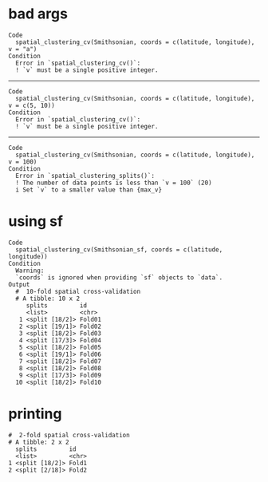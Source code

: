 # bad args

    Code
      spatial_clustering_cv(Smithsonian, coords = c(latitude, longitude), v = "a")
    Condition
      Error in `spatial_clustering_cv()`:
      ! `v` must be a single positive integer.

---

    Code
      spatial_clustering_cv(Smithsonian, coords = c(latitude, longitude), v = c(5, 10))
    Condition
      Error in `spatial_clustering_cv()`:
      ! `v` must be a single positive integer.

---

    Code
      spatial_clustering_cv(Smithsonian, coords = c(latitude, longitude), v = 100)
    Condition
      Error in `spatial_clustering_splits()`:
      ! The number of data points is less than `v = 100` (20)
      i Set `v` to a smaller value than {max_v}

# using sf

    Code
      spatial_clustering_cv(Smithsonian_sf, coords = c(latitude, longitude))
    Condition
      Warning:
      `coords` is ignored when providing `sf` objects to `data`.
    Output
      #  10-fold spatial cross-validation 
      # A tibble: 10 x 2
         splits         id    
         <list>         <chr> 
       1 <split [18/2]> Fold01
       2 <split [19/1]> Fold02
       3 <split [18/2]> Fold03
       4 <split [17/3]> Fold04
       5 <split [18/2]> Fold05
       6 <split [19/1]> Fold06
       7 <split [18/2]> Fold07
       8 <split [18/2]> Fold08
       9 <split [17/3]> Fold09
      10 <split [18/2]> Fold10

# printing

    #  2-fold spatial cross-validation 
    # A tibble: 2 x 2
      splits         id   
      <list>         <chr>
    1 <split [18/2]> Fold1
    2 <split [2/18]> Fold2

